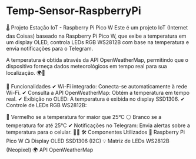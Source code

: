 # Temp-Sensor-RaspberryPi

🌡️ Projeto Estação IoT - Raspberry Pi Pico W
Este é um projeto IoT (Internet das Coisas) baseado na Raspberry Pi Pico W, que exibe a temperatura em um display OLED, controla LEDs RGB WS2812B com base na temperatura e envia notificações para o Telegram.

A temperatura é obtida através da API OpenWeatherMap, permitindo que o dispositivo forneça dados meteorológicos em tempo real para sua localização. 🌍📡

📌 Funcionalidades
✔ Wi-Fi integrado: Conecta-se automaticamente à rede Wi-Fi.
✔ Consulta a API OpenWeatherMap: Obtém a temperatura em tempo real.
✔ Exibição no OLED: A temperatura é exibida no display SSD1306.
✔ Controle de LEDs RGB WS2812B:

🔴 Vermelho se a temperatura for maior que 25°C
⚪ Branco se a temperatura for até 25°C
✔ Notificações no Telegram: Envia alertas sobre a temperatura para o celular. 📩📱
🛠️ Componentes Utilizados
📡 Raspberry Pi Pico W
📺 Display OLED SSD1306 (I2C)
💡 Matriz de LEDs WS2812B (Neopixel)
🌍 API OpenWeatherMap
